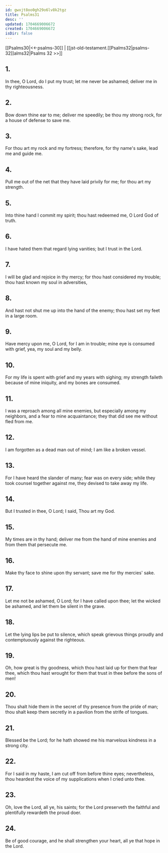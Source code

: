 ```yaml
---
id: gwxjt8oo0gh29o6lv8k2tgz
title: Psalms31
desc: ''
updated: 1704669006672
created: 1704669006672
isDir: false
---
```

[[Psalms30|<<-psalms-30]] | [[jst-old-testament.[[Psalms32|psalms-32]]alms32|Psalms 32 >>]]
## 1.
In thee, O Lord, do I put my trust; let me never be ashamed; deliver me in thy righteousness.
## 2.
Bow down thine ear to me; deliver me speedily; be thou my strong rock, for a house of defense to save me.
## 3.
For thou art my rock and my fortress; therefore, for thy name\'s sake, lead me and guide me.
## 4.
Pull me out of the net that they have laid privily for me; for thou art my strength.
## 5.
Into thine hand I commit my spirit; thou hast redeemed me, O Lord God of truth.
## 6.
I have hated them that regard lying vanities; but I trust in the Lord.
## 7.
I will be glad and rejoice in thy mercy; for thou hast considered my trouble; thou hast known my soul in adversities,
## 8.
And hast not shut me up into the hand of the enemy; thou hast set my feet in a large room.
## 9.
Have mercy upon me, O Lord, for I am in trouble; mine eye is consumed with grief, yea, my soul and my belly.
## 10.
For my life is spent with grief and my years with sighing; my strength faileth because of mine iniquity, and my bones are consumed.
## 11.
I was a reproach among all mine enemies, but especially among my neighbors, and a fear to mine acquaintance; they that did see me without fled from me.
## 12.
I am forgotten as a dead man out of mind; I am like a broken vessel.
## 13.
For I have heard the slander of many; fear was on every side; while they took counsel together against me, they devised to take away my life.
## 14.
But I trusted in thee, O Lord; I said, Thou art my God.
## 15.
My times are in thy hand; deliver me from the hand of mine enemies and from them that persecute me.
## 16.
Make thy face to shine upon thy servant; save me for thy mercies\' sake.
## 17.
Let me not be ashamed, O Lord; for I have called upon thee; let the wicked be ashamed, and let them be silent in the grave.
## 18.
Let the lying lips be put to silence, which speak grievous things proudly and contemptuously against the righteous.
## 19.
Oh, how great is thy goodness, which thou hast laid up for them that fear thee, which thou hast wrought for them that trust in thee before the sons of men!
## 20.
Thou shalt hide them in the secret of thy presence from the pride of man; thou shalt keep them secretly in a pavilion from the strife of tongues.
## 21.
Blessed be the Lord; for he hath showed me his marvelous kindness in a strong city.
## 22.
For I said in my haste, I am cut off from before thine eyes; nevertheless, thou heardest the voice of my supplications when I cried unto thee.
## 23.
Oh, love the Lord, all ye, his saints; for the Lord preserveth the faithful and plentifully rewardeth the proud doer.
## 24.
Be of good courage, and he shall strengthen your heart, all ye that hope in the Lord.

